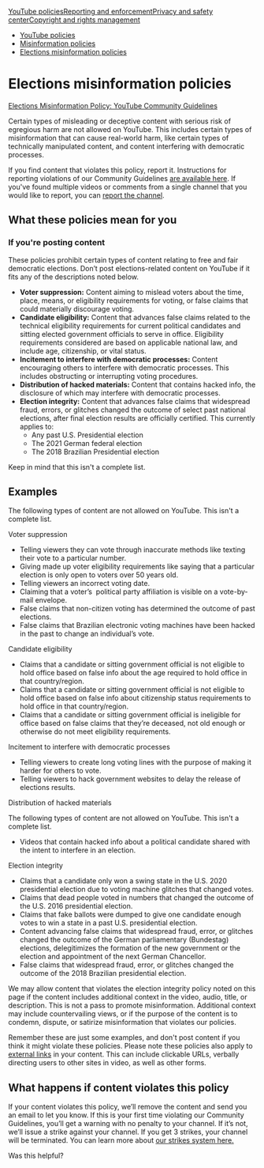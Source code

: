[YouTube policies](/youtube/topic/2803176?hl=en&ref_topic=6151248,3230811,3256124,)[Reporting and enforcement](/youtube/topic/2803138?hl=en&ref_topic=6151248,3230811,3256124,)[Privacy and safety center](/youtube/topic/2803240?hl=en&ref_topic=6151248,3230811,3256124,)[Copyright and rights management](/youtube/topic/2676339?hl=en&ref_topic=6151248,3230811,3256124,)
    

*   [YouTube policies](/youtube/topic/2803176?hl=en&ref_topic=6151248)
*   [Misinformation policies](/youtube/topic/10833358?hl=en&ref_topic=2803176)
*   [Elections misinformation policies](/youtube/answer/10835034)

Elections misinformation policies
=================================

[Elections Misinformation Policy: YouTube Community Guidelines](//www.youtube.com/watch?v=YpR7CR8D8LE)

Certain types of misleading or deceptive content with serious risk of egregious harm are not allowed on YouTube. This includes certain types of misinformation that can cause real-world harm, like certain types of technically manipulated content, and content interfering with democratic processes.

If you find content that violates this policy, report it. Instructions for reporting violations of our Community Guidelines [are available here](/youtube/answer/2802027). If you've found multiple videos or comments from a single channel that you would like to report, you can [report the channel](/youtube/answer/2802027#report_channel).

What these policies mean for you
--------------------------------

### **If you're posting content**

These policies prohibit certain types of content relating to free and fair democratic elections. Don’t post elections-related content on YouTube if it fits any of the descriptions noted below.

*   **Voter suppression:** Content aiming to mislead voters about the time, place, means, or eligibility requirements for voting, or false claims that could materially discourage voting.
*   **Candidate eligibility:** Content that advances false claims related to the technical eligibility requirements for current political candidates and sitting elected government officials to serve in office. Eligibility requirements considered are based on applicable national law, and include age, citizenship, or vital status.
*   **Incitement to interfere with democratic processes:** Content encouraging others to interfere with democratic processes. This includes obstructing or interrupting voting procedures.
*   **Distribution of hacked materials:** Content that contains hacked info, the disclosure of which may interfere with democratic processes.
*   **Election integrity:** Content that advances false claims that widespread fraud, errors, or glitches changed the outcome of select past national elections, after final election results are officially certified. This currently applies to:
    *   Any past U.S. Presidential election
    *   The 2021 German federal election
    *   The 2018 Brazilian Presidential election

Keep in mind that this isn't a complete list.

Examples
--------

The following types of content are not allowed on YouTube. This isn't a complete list.

Voter suppression

*   Telling viewers they can vote through inaccurate methods like texting their vote to a particular number.
*   Giving made up voter eligibility requirements like saying that a particular election is only open to voters over 50 years old.
*   Telling viewers an incorrect voting date.
*   Claiming that a voter’s  political party affiliation is visible on a vote-by-mail envelope.
*   False claims that non-citizen voting has determined the outcome of past elections.
*   False claims that Brazilian electronic voting machines have been hacked in the past to change an individual’s vote.

Candidate eligibility

*   Claims that a candidate or sitting government official is not eligible to hold office based on false info about the age required to hold office in that country/region.
*   Claims that a candidate or sitting government official is not eligible to hold office based on false info about citizenship status requirements to hold office in that country/region.
*   Claims that a candidate or sitting government official is ineligible for office based on false claims that they’re deceased, not old enough or otherwise do not meet eligibility requirements.

Incitement to interfere with democratic processes

*   Telling viewers to create long voting lines with the purpose of making it harder for others to vote.
*   Telling viewers to hack government websites to delay the release of elections results.

Distribution of hacked materials

The following types of content are not allowed on YouTube. This isn't a complete list.

*   Videos that contain hacked info about a political candidate shared with the intent to interfere in an election.

Election integrity

*   Claims that a candidate only won a swing state in the U.S. 2020 presidential election due to voting machine glitches that changed votes.
*   Claims that dead people voted in numbers that changed the outcome of the U.S. 2016 presidential election.
*   Claims that fake ballots were dumped to give one candidate enough votes to win a state in a past U.S. presidential election.
*   Content advancing false claims that widespread fraud, error, or glitches changed the outcome of the German parliamentary (Bundestag) elections, delegitimizes the formation of the new government or the election and appointment of the next German Chancellor.
*   False claims that widespread fraud, error, or glitches changed the outcome of the 2018 Brazilian presidential election.

We may allow content that violates the election integrity policy noted on this page if the content includes additional context in the video, audio, title, or description. This is not a pass to promote misinformation. Additional context may include countervailing views, or if the purpose of the content is to condemn, dispute, or satirize misinformation that violates our policies.

Remember these are just some examples, and don't post content if you think it might violate these policies. Please note these policies also apply to [external links](/youtube/answer/9054257) in your content. This can include clickable URLs, verbally directing users to other sites in video, as well as other forms.

What happens if content violates this policy
--------------------------------------------

If your content violates this policy, we’ll remove the content and send you an email to let you know. If this is your first time violating our Community Guidelines, you’ll get a warning with no penalty to your channel. If it’s not, we’ll issue a strike against your channel. If you get 3 strikes, your channel will be terminated. You can learn more about [our strikes system here](/youtube/answer/2802032)[.](/youtube/answer/2802032)

Was this helpful?